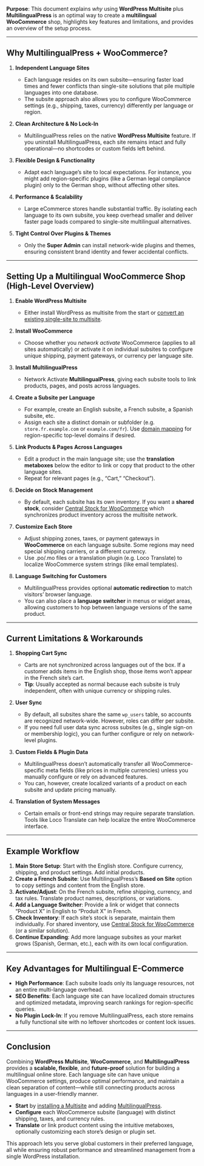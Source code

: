 **Purpose**: This document explains _why_ using **WordPress Multisite** plus **MultilingualPress** is an optimal way to create a **multilingual WooCommerce** shop, highlights key features and limitations, and provides an overview of the setup process.

---

## Why MultilingualPress + WooCommerce?

1. **Independent Language Sites**
    
    - Each language resides on its own subsite—ensuring faster load times and fewer conflicts than single-site solutions that pile multiple languages into one database.
    - The subsite approach also allows you to configure WooCommerce settings (e.g., shipping, taxes, currency) differently per language or region.
2. **Clean Architecture & No Lock-In**
    
    - MultilingualPress relies on the native **WordPress Multisite** feature. If you uninstall MultilingualPress, each site remains intact and fully operational—no shortcodes or custom fields left behind.
3. **Flexible Design & Functionality**
    
    - Adapt each language’s site to local expectations. For instance, you might add region-specific plugins (like a German legal compliance plugin) only to the German shop, without affecting other sites.
4. **Performance & Scalability**
    
    - Large eCommerce stores handle substantial traffic. By isolating each language to its own subsite, you keep overhead smaller and deliver faster page loads compared to single-site multilingual alternatives.
5. **Tight Control Over Plugins & Themes**
    
    - Only the **Super Admin** can install network-wide plugins and themes, ensuring consistent brand identity and fewer accidental conflicts.

---

## Setting Up a Multilingual WooCommerce Shop (High-Level Overview)

1. **Enable WordPress Multisite**
    
    - Either install WordPress as multisite from the start or [convert an existing single-site to multisite](https://multilingualpress.org/docs/how-to-install-wordpress-multisite/).
2. **Install WooCommerce**
    
    - Choose whether you _network activate_ WooCommerce (applies to all sites automatically) or activate it on individual subsites to configure unique shipping, payment gateways, or currency per language site.
3. **Install MultilingualPress**
    
    - Network Activate **MultilingualPress**, giving each subsite tools to link products, pages, and posts across languages.
4. **Create a Subsite per Language**
    
    - For example, create an English subsite, a French subsite, a Spanish subsite, etc.
    - Assign each site a distinct domain or subfolder (e.g. `store.fr.example.com` or `example.com/fr`). Use [domain mapping](https://multilingualpress.org/docs/domain-mapping) for region-specific top-level domains if desired.
5. **Link Products & Pages Across Languages**
    
    - Edit a product in the main language site; use the **translation metaboxes** below the editor to link or copy that product to the other language sites.
    - Repeat for relevant pages (e.g., “Cart,” “Checkout”).
6. **Decide on Stock Management**
    
    - By default, each subsite has its own inventory. If you want a **shared stock**, consider [Central Stock for WooCommerce](https://wp-centralstock.com/) which synchronizes product inventory across the multisite network.
7. **Customize Each Store**
    
    - Adjust shipping zones, taxes, or payment gateways in **WooCommerce** on each language subsite. Some regions may need special shipping carriers, or a different currency.
    - Use .po/.mo files or a translation plugin (e.g. Loco Translate) to localize WooCommerce system strings (like email templates).
8. **Language Switching for Customers**
    
    - MultilingualPress provides optional **automatic redirection** to match visitors’ browser language.
    - You can also place a **language switcher** in menus or widget areas, allowing customers to hop between language versions of the same product.

---

## Current Limitations & Workarounds

1. **Shopping Cart Sync**
    
    - Carts are not synchronized across languages out of the box. If a customer adds items in the English shop, those items won’t appear in the French site’s cart.
    - **Tip**: Usually accepted as normal because each subsite is truly independent, often with unique currency or shipping rules.
2. **User Sync**
    
    - By default, all subsites share the same `wp_users` table, so accounts are recognized network-wide. However, roles can differ per subsite.
    - If you need full user data sync across subsites (e.g., single sign-on or membership logic), you can further configure or rely on network-level plugins.
3. **Custom Fields & Plugin Data**
    
    - MultilingualPress doesn’t automatically transfer all WooCommerce-specific meta fields (like prices in multiple currencies) unless you manually configure or rely on advanced features.
    - You can, however, create localized variants of a product on each subsite and update pricing manually.
4. **Translation of System Messages**
    
    - Certain emails or front-end strings may require separate translation. Tools like Loco Translate can help localize the entire WooCommerce interface.

---

## Example Workflow

1. **Main Store Setup**: Start with the English store. Configure currency, shipping, and product settings. Add initial products.
2. **Create a French Subsite**: Use MultilingualPress’s **Based on Site** option to copy settings and content from the English store.
3. **Activate/Adjust**: On the French subsite, refine shipping, currency, and tax rules. Translate product names, descriptions, or variations.
4. **Add a Language Switcher**: Provide a link or widget that connects “Product X” in English to “Produit X” in French.
5. **Check Inventory**: If each site’s stock is separate, maintain them individually. For shared inventory, use [Central Stock for WooCommerce](https://wp-centralstock.com/) (or a similar solution).
6. **Continue Expanding**: Add more language subsites as your market grows (Spanish, German, etc.), each with its own local configuration.

---

## Key Advantages for Multilingual E-Commerce

- **High Performance**: Each subsite loads only its language resources, not an entire multi-language overhead.
- **SEO Benefits**: Each language site can have localized domain structures and optimized metadata, improving search rankings for region-specific queries.
- **No Plugin Lock-In**: If you remove MultilingualPress, each store remains a fully functional site with no leftover shortcodes or content lock issues.

---

## Conclusion

Combining **WordPress Multisite**, **WooCommerce**, and **MultilingualPress** provides a **scalable, flexible**, and **future-proof** solution for building a multilingual online store. Each language site can have unique WooCommerce settings, produce optimal performance, and maintain a clean separation of content—while still connecting products across languages in a user-friendly manner.

- **Start** by [installing a Multisite](https://multilingualpress.org/docs/how-to-install-wordpress-multisite/) and adding [MultilingualPress](https://multilingualpress.org/).
- **Configure** each WooCommerce subsite (language) with distinct shipping, taxes, and currency rules.
- **Translate** or link product content using the intuitive metaboxes, optionally customizing each store’s design or plugin set.

This approach lets you serve global customers in their preferred language, all while ensuring robust performance and streamlined management from a single WordPress installation.